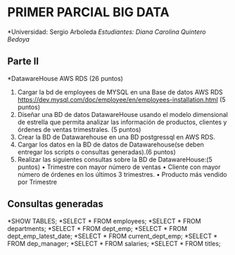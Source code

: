 # PRIMER PARCIAL BIG DATA

*Universidad: Sergio Arboleda
*Estudiantes: Diana Carolina Quintero Bedoya*

## Parte II
*DatawareHouse AWS RDS (26 puntos)
1.	Cargar la bd de employees de MYSQL en una Base de datos AWS RDS https://dev.mysql.com/doc/employee/en/employees-installation.html (5 puntos)
2.	Diseñar una BD de datos DatawareHouse usando el modelo dimensional de estrella que permita analizar las información de productos, clientes y órdenes de ventas trimestrales. (5 puntos)
3.	Crear la BD de Datawarehouse en una BD postgressql en AWS RDS.
4.	Cargar los datos en la BD de datos de Datawarehouse(se deben entregar los scripts o consultas generadas).(6 puntos)
5.	Realizar las siguientes consultas sobre la BD de DatawareHouse:(5 puntos)
   •	Trimestre con mayor número de ventas
   •	Cliente con mayor número de órdenes en los últimos 3 trimestres.
   •	Producto más vendido por Trimestre


##  Consultas generadas

*SHOW TABLES;
*SELECT * FROM employees;
*SELECT * FROM departments;
*SELECT * FROM dept_emp;
*SELECT * FROM dept_emp_latest_date;
*SELECT * FROM current_dept_emp;
*SELECT * FROM dep_manager;
*SELECT * FROM salaries;
*SELECT * FROM titles;
